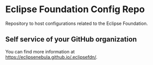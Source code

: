 # Eclipse Foundation Config Repo

Repository to host configurations related to the Eclipse Foundation.

## Self service of your GitHub organization

You can find more information at <https://eclipsenebula.github.io/.eclipsefdn/>.
